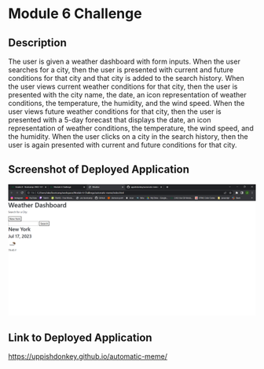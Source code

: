 # Module 6 Challenge

## Description
The user is given a weather dashboard with form inputs. When the user searches for a city, then the user is presented with current and future conditions for that city and that city is added to the search history. When the user views current weather conditions for that city, then the user is presented with the city name, the date, an icon representation of weather conditions, the temperature, the humidity, and the wind speed. When the user views future weather conditions for that city, then the user is presented with a 5-day forecast that displays the date, an icon representation of weather conditions, the temperature, the wind speed, and the humidity. When the user clicks on a city in the search history, then the user is again presented with current and future conditions for that city.

## Screenshot of Deployed Application
![screenshot](<Screenshot 2023-07-17 221024.png>)

## Link to Deployed Application
https://uppishdonkey.github.io/automatic-meme/